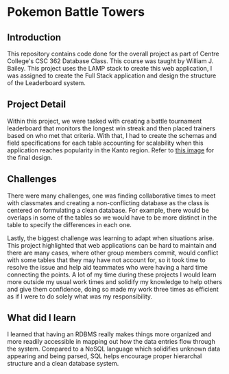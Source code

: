 # Pokemon Battle Towers

## Introduction

This repository contains code done for the overall project as part of Centre College's
CSC 362 Database Class. This course was taught by William J. Bailey. This project uses
the LAMP stack to create this web application, I was assigned to create the Full Stack
application and design the structure of the Leaderboard system.

## Project Detail

Within this project, we were tasked with creating a battle tournament leaderboard that monitors
the longest win streak and then placed trainers based on who met that criteria. With that, I had
to create the schemas and field specifications for each table accounting for scalability when this
application reaches popularity in the Kanto region. Refer to [this image](./ProjectGuidelines/BattleTowers-Hierarchy-Structure.PNG) for the final design.

## Challenges

There were many challenges, one was finding collaborative times to meet with classmates and creating
a non-conflicting database as the class is centered on formulating a clean database. For example,
there would be overlaps in some of the tables so we would have to be more distinct in the table to specify
the differences in each one.

Lastly, the biggest challenge was learning to adapt when situations arise.
This project highlighted that web applications can be hard to maintain and there are many
cases, where other group members commit, would conflict with some tables that they may have
not account for, so it took time to resolve the issue and help aid teammates who were
having a hard time connecting the points. A lot of my time during these projects I would
learn more outside my usual work times and solidify my knowledge to help others
and give them confidence, doing so made my work three times as efficient as if I were to do
solely what was my responsibility.

## What did I learn

I learned that having an RDBMS really makes things more organized and more readily accessible in mapping out how the data entries flow through
the system. Compared to a NoSQL language which solidifies unknown data appearing and being parsed, SQL helps encourage proper hierarchal structure
and a clean database system.
